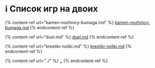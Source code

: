 # ℹ Список игр на двоих

{% content-ref url="kamen-nozhnicy-bumaga.md" %}
[kamen-nozhnicy-bumaga.md](kamen-nozhnicy-bumaga.md)
{% endcontent-ref %}

{% content-ref url="duel.md" %}
[duel.md](duel.md)
{% endcontent-ref %}

{% content-ref url="krestiki-noliki.md" %}
[krestiki-noliki.md](krestiki-noliki.md)
{% endcontent-ref %}

{% content-ref url="../" %}
[..](../)
{% endcontent-ref %}

